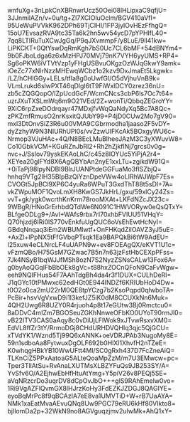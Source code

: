 wnfuXg+3nLpkCnXBRnwrUcz50Oei08lHLipxaC9qfjU=
3JJnmilAZn/v+0u/tg+Zl7XCIOluOclm/BGV410aVfI=
95UeWuPVVkK962DPh69TjCIHI/1FP3jyIOvHEzFfhgQ=
15oU7EvsazRVA9tc35Ta6k2hn5wv54ycD7pYPHlfL40=
7qq8LTIRuTuXCwJgGq/P9qJXvmmpF/y8LuE/9ll41kw=
LiPKCKT+0QtYswDqRmKgh7bS0Uc7CL6bMF+54dBNYm4=
9b0FJboLdga6z6xMzHPJ70MVj79nK7VYH6yyUMS+RP4=
Sg6oPKW6iVTVtVzp1yFHgUSBvuOKgzOzWJqGkwY9amk=
iOeZc77xNlrNzzMHEwqWCbz1o2kzv9DxJmaEt5Lkgwk=
/LZ/hCHlGGy+LELs/tfIa8g0oUwfGl/O5dVjhuVnB9k=
VLmLrukd6slwPXT46qDlgl6tT9FiWxlDCY0zrez36nU=
zb5cZQGQopO/IZpUcdGcF/WcmCNcs3cbP6ls7Oc7t64=
uzrJXuTXSLmWq6m9O21VEd/2Z+wonTi/QbbqZEGroYY=
9XiC6rpZxeDOdrqayr47MDxjfvWqQaNdyXq5Bc7A8Qc=
zPKZmfRmusO2nrKsxitQJUbY99+P4jD0CUw2Mo7gV90=
mxl3DtOnvSiZ3R6u00VMA9CGbrmodha1jaaso2F5vDY=
dyZzhyW9N3NIURhUPl0s/vvZzwUIFKcAk5BOxgyWU6c=
Nrmop3VJuHAc+4Q/N8BEcLMuBlheeJAzM3C3yXWuvW8=
Co10GbkVCM+KGuRZnJbRI2+Rh2hZjkflNj7grcs0v0g=
nvc+J/SsIov79yskEKAoLhC/c45z8IOYUc5YiPjA2r4=
XEYea20glFYd8X6AgQBYbAn2nyE1xxLTu+zgikdW91Q=
+0iTaPj98lpyNDBI9BlrJUANPtdeGGFuaMo3fISZbjQ=
hnhq9VTg2IH35BIpBzQiYznDpeVWw4oLIRhWJWpF7Es=
CVOGt5JpBCl9XP6C4yuRa6WPuT3GxdThT88t5sDI+7A=
vkZWpuMOF1QvoLmXH8KwGS7JkHrL/gxu/59xlCy24Zs=
vvT+gk/ygk0wcrthKnKrm78rooMXAt+LKFdNZcJX23c=
9WBgR/HNoGrErhbdQTdWe6N091C1HWVORyw0eQsQTxY=
BLfgeODLg9+/AvI+WAfs9rbx7rI70xhbFVIUU51VHqY=
Q70hjzdj6IRi0lS770vEnkfuUgQUC6oVsEhEwtHcNyI=
GBdqNnqaq3iEm2WBUMlwtf+OnFHKqdZiIOAVZ3yJ5uE=
+AxZl+IPpNX5tFfGVbqPTsqk1Ea9BAPQkBi6tW9AdEU=
I25xuw4eCLNrcLF4uUAPN9w+ev8FOEAgQX/eKVT1U1c=
vFzmQBo/H75GsM7GZwac7B5n7n63jzFstHbCEXpPFss=
7Jk4NSyB1bqWJJfMSh8ozN7S2NyzZSNsCALw13Fox6A=
g0byAoQGqlFbBbOEk8gVc+t88hxZOCnQFoN9CaFvWgw=
eeh9NQIFHus54F7AAhTdgBh4da4r3f1DUX+CULhDeRI=
J1qGYc10tPMwxc62edHGt0E944INDZf6KRIUbHoD4Dw=
t0O2o0ca2mU22rM0QE8tpYCzg7b2KsoPqpd0qIwboTA=
PcBir+hsvVgVxwD9i1I3kefJZ5iK0dM8CCUXkNn6Muk=
4QH2Uwg6R8UZY0R4rjuoh4p8t17eGUtw3Bj0Rmctcu0=
8aDDvC4mIZm7BGOSeuZGKhNnweOFbKO0UYoT90rmJl0=
vB22ITV3CAS0aAqy8c0vDiUjLFIWok9xJTvwRsxvXM0=
EdVL8ffZr3tY/RrmoDGj8CHdURHDVQHIq3qjc5QjGCU=
xTVdYK1/Wznd5Tj99Q6xANNK+oeVDRJPAb3NugoMy8E=
59n1sdboAa8FytwuxDgOLF692b0HlXl1XhvfH2nTZeE=
K0whqgHBkYB10WwUFtt4Ml/SC0gRxh437D7FcZneAiQ=
TLKnCiZ5PPxAatoaG5ALteQoaMpZzM/m7U3EMwcw+pc=
Tper3TllAtSu+RvAnaLXUTMsXLBZYFuQs9JB253SY/A=
YvSfv6O/A2EjhwEbHfHtuAtYmg+Y5piV26v8PEQj5SE=
aVqNRzcrDo3uqrDV8dCpOvJbO+++glS9RAhEmelw0vo=
1Ri9VgAZFlQvmGX8lHJrzKoHy3FdEZKJZDGJ8QAGIYE=
eyoBqMrPc8f9qBCAzIA7eE8va1UMVTiD+W+rB7UaAYA=
NMk1xaEatMvaAEvuQNq8Uw9PGC79eRU6kHf80VIkto8=
bjIlomDa2p+32WkN9no8AGVguqzjmv2uIwMk+AhQ1xY=
